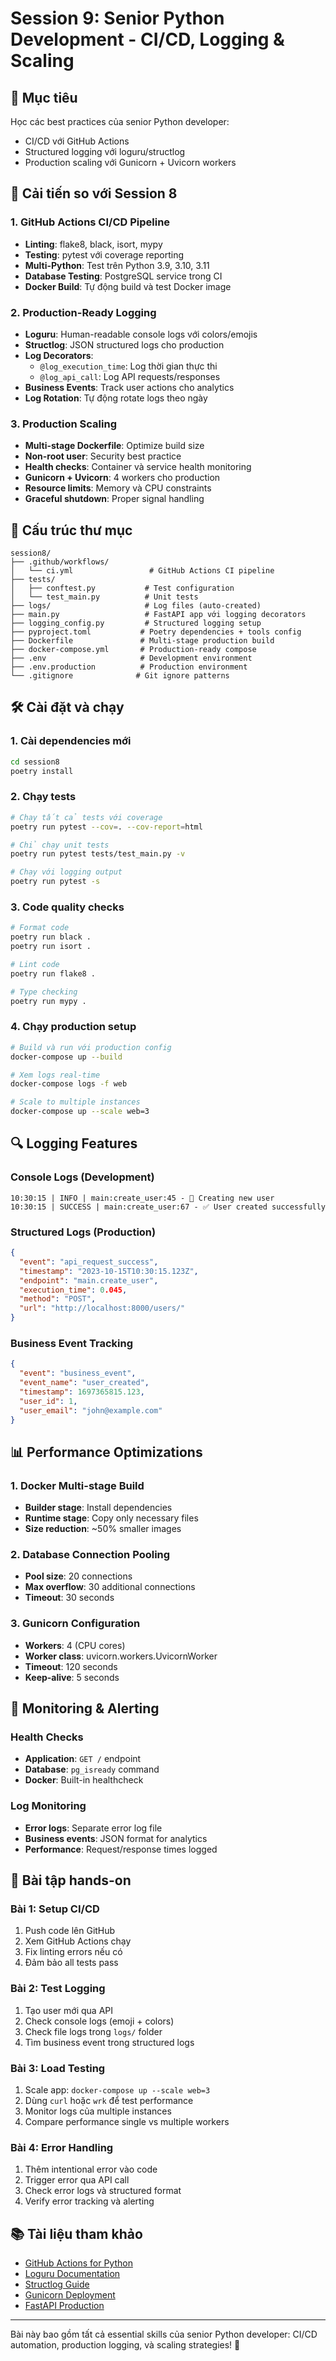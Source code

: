 # Session 9: Senior Python Development - CI/CD, Logging & Scaling

## 🎯 Mục tiêu
Học các best practices của senior Python developer:
- CI/CD với GitHub Actions
- Structured logging với loguru/structlog  
- Production scaling với Gunicorn + Uvicorn workers

## 🚀 Cải tiến so với Session 8

### 1. GitHub Actions CI/CD Pipeline
- **Linting**: flake8, black, isort, mypy
- **Testing**: pytest với coverage reporting
- **Multi-Python**: Test trên Python 3.9, 3.10, 3.11
- **Database Testing**: PostgreSQL service trong CI
- **Docker Build**: Tự động build và test Docker image

### 2. Production-Ready Logging
- **Loguru**: Human-readable console logs với colors/emojis
- **Structlog**: JSON structured logs cho production
- **Log Decorators**: 
  - `@log_execution_time`: Log thời gian thực thi
  - `@log_api_call`: Log API requests/responses
- **Business Events**: Track user actions cho analytics
- **Log Rotation**: Tự động rotate logs theo ngày

### 3. Production Scaling
- **Multi-stage Dockerfile**: Optimize build size
- **Non-root user**: Security best practice
- **Health checks**: Container và service health monitoring
- **Gunicorn + Uvicorn**: 4 workers cho production
- **Resource limits**: Memory và CPU constraints
- **Graceful shutdown**: Proper signal handling

## 📁 Cấu trúc thư mục

```
session8/
├── .github/workflows/
│   └── ci.yml                 # GitHub Actions CI pipeline
├── tests/
│   ├── conftest.py           # Test configuration
│   └── test_main.py          # Unit tests
├── logs/                     # Log files (auto-created)
├── main.py                   # FastAPI app với logging decorators
├── logging_config.py         # Structured logging setup
├── pyproject.toml           # Poetry dependencies + tools config
├── Dockerfile               # Multi-stage production build
├── docker-compose.yml       # Production-ready compose
├── .env                     # Development environment
├── .env.production          # Production environment
└── .gitignore              # Git ignore patterns
```

## 🛠 Cài đặt và chạy

### 1. Cài dependencies mới
```bash
cd session8
poetry install
```

### 2. Chạy tests
```bash
# Chạy tất cả tests với coverage
poetry run pytest --cov=. --cov-report=html

# Chỉ chạy unit tests
poetry run pytest tests/test_main.py -v

# Chạy với logging output
poetry run pytest -s
```

### 3. Code quality checks
```bash
# Format code
poetry run black .
poetry run isort .

# Lint code  
poetry run flake8 .

# Type checking
poetry run mypy .
```

### 4. Chạy production setup
```bash
# Build và run với production config
docker-compose up --build

# Xem logs real-time
docker-compose logs -f web

# Scale to multiple instances
docker-compose up --scale web=3
```

## 🔍 Logging Features

### Console Logs (Development)
```
10:30:15 | INFO | main:create_user:45 - 👤 Creating new user
10:30:15 | SUCCESS | main:create_user:67 - ✅ User created successfully
```

### Structured Logs (Production)
```json
{
  "event": "api_request_success",
  "timestamp": "2023-10-15T10:30:15.123Z",
  "endpoint": "main.create_user", 
  "execution_time": 0.045,
  "method": "POST",
  "url": "http://localhost:8000/users/"
}
```

### Business Event Tracking
```json
{
  "event": "business_event",
  "event_name": "user_created",
  "timestamp": 1697365815.123,
  "user_id": 1,
  "user_email": "john@example.com"
}
```

## 📊 Performance Optimizations

### 1. Docker Multi-stage Build
- **Builder stage**: Install dependencies
- **Runtime stage**: Copy only necessary files
- **Size reduction**: ~50% smaller images

### 2. Database Connection Pooling
- **Pool size**: 20 connections
- **Max overflow**: 30 additional connections  
- **Timeout**: 30 seconds

### 3. Gunicorn Configuration
- **Workers**: 4 (CPU cores)
- **Worker class**: uvicorn.workers.UvicornWorker
- **Timeout**: 120 seconds
- **Keep-alive**: 5 seconds

## 🚨 Monitoring & Alerting

### Health Checks
- **Application**: `GET /` endpoint
- **Database**: `pg_isready` command
- **Docker**: Built-in healthcheck

### Log Monitoring
- **Error logs**: Separate error log file
- **Business events**: JSON format for analytics
- **Performance**: Request/response times logged

## 🎯 Bài tập hands-on

### Bài 1: Setup CI/CD
1. Push code lên GitHub
2. Xem GitHub Actions chạy
3. Fix linting errors nếu có
4. Đảm bảo all tests pass

### Bài 2: Test Logging
1. Tạo user mới qua API
2. Check console logs (emoji + colors)
3. Check file logs trong `logs/` folder
4. Tìm business event trong structured logs

### Bài 3: Load Testing
1. Scale app: `docker-compose up --scale web=3`
2. Dùng `curl` hoặc `wrk` để test performance
3. Monitor logs của multiple instances
4. Compare performance single vs multiple workers

### Bài 4: Error Handling
1. Thêm intentional error vào code
2. Trigger error qua API call
3. Check error logs và structured format
4. Verify error tracking và alerting

## 📚 Tài liệu tham khảo
- [GitHub Actions for Python](https://docs.github.com/en/actions/automating-builds-and-tests/building-and-testing-python)
- [Loguru Documentation](https://loguru.readthedocs.io/)
- [Structlog Guide](https://www.structlog.org/)
- [Gunicorn Deployment](https://docs.gunicorn.org/en/stable/deploy.html)
- [FastAPI Production](https://fastapi.tiangolo.com/deployment/)

---

Bài này bao gồm tất cả essential skills của senior Python developer: CI/CD automation, production logging, và scaling strategies! 🚀